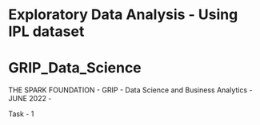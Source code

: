 # Exploratory Data Analysis - Using IPL dataset
# GRIP_Data_Science
THE SPARK FOUNDATION - GRIP - Data Science and Business Analytics - JUNE 2022 - 



Task - 1

